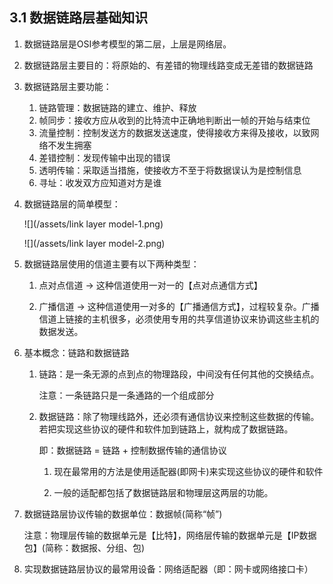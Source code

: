 ## 3.1 数据链路层基础知识

1. 数据链路层是OSI参考模型的第二层，上层是网络层。
2. 数据链路层主要目的：将原始的、有差错的物理线路变成无差错的数据链路
3. 数据链路层主要功能：
   1. 链路管理：数据链路的建立、维护、释放
   2. 帧同步：接收方应从收到的比特流中正确地判断出一帧的开始与结束位
   3. 流量控制：控制发送方的数据发送速度，使得接收方来得及接收，以致网络不发生拥塞
   4. 差错控制：发现传输中出现的错误
   5. 透明传输：采取适当措施，使接收方不至于将数据误认为是控制信息
   6. 寻址：收发双方应知道对方是谁
4. 数据链路层的简单模型：

   ![](/assets/link layer model-1.png)

   ![](/assets/link layer model-2.png)

5. 数据链路层使用的信道主要有以下两种类型：

   1. 点对点信道 -&gt; 这种信道使用一对一的【点对点通信方式】

   2. 广播信道 -&gt; 这种信道使用一对多的【广播通信方式】，过程较复杂。广播信道上链接的主机很多，必须使用专用的共享信道协议来协调这些主机的数据发送。

6. 基本概念：链路和数据链路

   1. 链路：是一条无源的点到点的物理路段，中间没有任何其他的交换结点。

      注意：一条链路只是一条通路的一个组成部分

   2. 数据链路：除了物理线路外，还必须有通信协议来控制这些数据的传输。若把实现这些协议的硬件和软件加到链路上，就构成了数据链路。

      即：数据链路 = 链路 + 控制数据传输的通信协议

      1. 现在最常用的方法是使用适配器\(即网卡\)来实现这些协议的硬件和软件

      2. 一般的适配都包括了数据链路层和物理层这两层的功能。

7. 数据链路层协议传输的数据单位：数据帧\(简称“帧”\)

   注意：物理层传输的数据单元是【比特】，网络层传输的数据单元是【IP数据包】\(简称：数据报、分组、包\)

8. 实现数据链路层协议的最常用设备：网络适配器（即：网卡或网络接口卡）






